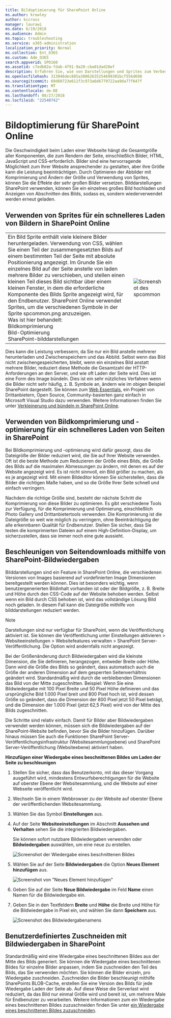 ```yaml
---
title: Bildoptimierung für SharePoint Online
ms.author: krowley
author: kccross
manager: laurawi
ms.date: 6/19/2018
ms.audience: Admin
ms.topic: troubleshooting
ms.service: o365-administration
localization_priority: Normal
ms.collection: Ent_O365
ms.custom: Adm_O365
search.appverid: SPO160
ms.assetid: c7edb02a-fdab-4f91-9a20-cba01dad28ef
description: Erfahren Sie, wie von Darstellungen und Sprites zum Verbessern der Leistung von Bild auf Ihrer SharePoint Online-Websites.
ms.openlocfilehash: 313046dec885a38062635254699301bcf556d698
ms.sourcegitcommit: 69d60723e611f3c973a6d6779722aa9da77f647f
ms.translationtype: MT
ms.contentlocale: de-DE
ms.lasthandoff: 08/27/2018
ms.locfileid: "22540742"
---
```

# <a name="image-optimization-for-sharepoint-online"></a>Bildoptimierung für SharePoint Online

Die Geschwindigkeit beim Laden einer Webseite hängt die Gesamtgröße aller Komponenten, die zum Rendern der Seite, einschließlich Bilder, HTML, JavaScript und CSS-erforderlich. Bilder sind eine hervorragende Möglichkeit zum Ihrer Website ansprechender zu gestalten, aber ihre Größe kann die Leistung beeinträchtigen. Durch Optimieren der Abbilder mit Komprimierung und Ändern der Größe und Verwendung von Sprites, können Sie die Effekte der sehr großen Bilder versetzen. Bilddarstellungen SharePoint verwenden, können Sie ein einzelnes großes Bild hochladen und Anzeigen von Abschnitten des Bilds, sodass es, sondern wiederverwendet werden erneut geladen.
  
## <a name="using-sprites-to-speed-up-image-loading-in-sharepoint-online"></a>Verwenden von Sprites für ein schnelleres Laden von Bildern in SharePoint Online

|||
|:-----|:-----|
| Ein Bild Sprite enthält viele kleinere Bilder heruntergeladen. Verwendung von CSS, wählen Sie einen Teil der zusammengesetzten Bilds auf einem bestimmten Teil der Seite mit absolute Positionierung angezeigt. Im Grunde Sie ein einzelnes Bild auf der Seite anstelle von laden mehrere Bilder zu verschieben, und stellen einen kleinen Teil dieses Bild sichtbar über einem kleinen Fenster, in dem die erforderliche Komponente des Bilds Sprite angezeigt wird, für den Endbenutzer. SharePoint Online verwendet Sprites, um die verschiedenen Symbole in der Sprite spcommon.png anzuzeigen.  <br/>  Was ist hier behandelt:  <br/>  Bildkomprimierung  <br/>  Bild-Optimierung  <br/>  SharePoint-bilddarstellungen  <br/> |![Screenshot des spcommon](media/cc5cdee1-8e54-4537-9a8a-8854f4ee849f.png)|
   
Dies kann die Leistung verbessern, da Sie nur ein Bild anstelle mehrerer herunterladen und Zwischenspeichern und das Abbild. Selbst wenn das Bild nicht zwischengespeicherten, bleibt, wenn ein einzelnes Bild anstatt mehrere Bilder, reduziert diese Methode die Gesamtzahl der HTTP-Anforderungen an den Server, und wie oft Laden der Seite wird. Dies ist eine Form des Image bündeln. Dies ist ein sehr nützliches Verfahren wenn die Bilder nicht sehr häufig, z. B. Symbole an, ändern wie im obigen Beispiel SharePoint dargestellt. Sie können zum [Web Essentials](http://vswebessentials.com/), ein Projekt von Drittanbietern, Open Source, Community-basierten ganz einfach in Microsoft Visual Studio dazu verwenden. Weitere Informationen finden Sie unter [Verkleinerung und bündeln in SharePoint Online](https://go.microsoft.com/fwlink/?LinkId=708698).
  
## <a name="using-image-compression-and-optimization-to-speed-up-page-loading-in-sharepoint"></a>Verwenden von Bildkomprimierung und -optimierung für ein schnelleres Laden von Seiten in SharePoint

Bei Bildkomprimierung und -optimierung wird dafür gesorgt, dass die Dateigröße der Bilder reduziert wird, die Sie auf Ihrer Website verwenden. Oft ist die beste Methode zum Reduzieren der Größe eines Bilds, die Größe des Bilds auf die maximalen Abmessungen zu ändern, mit denen es auf der Website angezeigt wird. Es ist nicht sinnvoll, ein Bild größer zu machen, als es je angezeigt wird. Mit einem Bildeditor können Sie sicherstellen, dass die Bilder die richtigen Maße haben, und so die Größe Ihrer Seite schnell und einfach verringern.
  
Nachdem die richtige Größe sind, besteht der nächste Schritt die Komprimierung von diese Bilder zu optimieren. Es gibt verschiedene Tools zur Verfügung, für die Komprimierung und Optimierung, einschließlich Photo Gallery und Drittanbietertools verwenden. Die Komprimierung ist die Dateigröße so weit wie möglich zu verringern, ohne Beeinträchtigung der alle erkennbaren Qualität für Endbenutzer. Stellen Sie sicher, dass Sie testen die komprimierten Dateien auf einem High-Definition-Display, um sicherzustellen, dass sie immer noch eine gute aussieht.
  
## <a name="speed-up-page-downloads-by-using-sharepoint-image-renditions"></a>Beschleunigen von Seitendownloads mithilfe von SharePoint-Bildwiedergaben

Bilddarstellungen sind ein Feature in SharePoint Online, die verschiedenen Versionen von Images basierend auf vordefinierten Image Dimensionen bereitgestellt werden können. Dies ist besonders wichtig, wenn benutzergenerierten Bildinhalt vorhanden ist oder der Bildgröße, z. B. Breite und Höhe durch den CSS-Code auf der Website behoben werden. Selbst wenn ein Bild durch CSS behoben ist, wird das vollständige Lösung Bild noch geladen. In diesem Fall kann die Dateigröße mithilfe von bilddarstellungen reduziert werden.
  
> [!NOTE]
> Darstellungen sind nur verfügbar für SharePoint, wenn die Veröffentlichung aktiviert ist. Sie können die Veröffentlichung unter Einstellungen aktivieren \> Websiteeinstellungen \> Websitefeatures verwalten \> SharePoint Server-Veröffentlichung. Die Option wird andernfalls nicht angezeigt. 
  
Bei der Größenänderung durch Bildwiedergaben wird die kleinste Dimension, die Sie definieren, herangezogen, entweder Breite oder Höhe. Dann wird die Größe des Bilds so geändert, dass automatisch auch die Größe der anderen Dimension auf dem gesperrten Seitenverhältnis geändert wird. Standardmäßig wird durch die verbleibenden Dimensionen das Bild von der Mitte zugeschnitten. Beispiel: Wenn Sie eine Bildwiedergabe mit 100 Pixel Breite und 50 Pixel Höhe definieren und das ursprüngliche Bild 1.000 Pixel breit und 800 Pixel hoch ist, wird dessen Größe so geändert, dass die Dimension der 800 Pixel jetzt 50 Pixel beträgt, und die Dimension der 1.000 Pixel (jetzt 62,5 Pixel) wird von der Mitte des Bilds zugeschnitten.
  
Die Schritte sind relativ einfach. Damit für Bilder aber Bildwiedergaben verwendet werden können, müssen sich die Bildwiedergaben auf der SharePoint-Website befinden, bevor Sie die Bilder hinzufügen. Darüber hinaus müssen Sie auch die Funktionen SharePoint Server-Veröffentlichungsinfrastruktur (Websitesammlungsebene) und SharePoint Server-Veröffentlichung (Websiteebene) aktiviert haben.
  
 **Hinzufügen einer Wiedergabe eines beschnittenen Bildes um Laden der Seite zu beschleunigen**
  
1. Stellen Sie sicher, dass das Benutzerkonto, mit das dieser Vorgang ausgeführt wird, mindestens Entwurfsberechtigungen für die Website auf oberster Ebene der Websitesammlung, und die Website auf einer Webseite veröffentlicht wird.
    
2. Wechseln Sie in einem Webbrowser zu der Website auf oberster Ebene der veröffentlichenden Websitesammlung.
    
3. Wählen Sie das Symbol **Einstellungen** aus. 
    
4. Auf der Seite **Websiteeinstellungen** im Abschnitt **Aussehen und Verhalten** sehen Sie die integrierten Bildwiedergaben. 
    
    Sie können sofort nutzbare Bildwiedergaben verwenden oder **Bildwiedergaben** auswählen, um eine neue zu erstellen. 
    
    ![Screenshot der Wiedergabe eines beschnittenen Bildes](media/eaae0d53-657d-47ef-b687-65c5167eae4d.PNG)
  
5. Wählen Sie auf der Seite **Bildwiedergaben** die Option **Neues Element hinzufügen** aus.
    
    ![Screenshot von "Neues Element hinzufügen"](media/8cede22e-52bf-4d9d-99cb-162f2f6ce92b.PNG)
  
6. Geben Sie auf der Seite **Neue Bildwiedergabe** im Feld **Name** einen Namen für die Bildwiedergabe ein. 
    
7. Geben Sie in den Textfeldern **Breite** und **Höhe** die Breite und Höhe für die Bildwiedergabe in Pixel ein, und wählen Sie dann **Speichern** aus.
    
    ![Screenshot des Bildwiedergabenamens](media/5a6119ed-c163-40df-a4db-ec629d15607d.PNG)
  
## <a name="custom-cropping-with-image-renditions-in-sharepoint"></a>Benutzerdefiniertes Zuschneiden mit Bildwiedergaben in SharePoint

Standardmäßig wird eine Wiedergabe eines beschnittenen Bildes aus der Mitte des Bilds generiert. Sie können die Wiedergabe eines beschnittenen Bildes für einzelne Bilder anpassen, indem Sie zuschneiden den Teil des Bilds, das Sie verwenden möchten. Sie können die Bilder einzeln, pro Wiedergabe zuschneiden. Zuschneiden die Bilder beschleunigt mithilfe SharePoints BLOB-Cache, erstellen Sie eine Version des Bilds für jede Wiedergabe Laden der Seite ab. Auf diese Weise die Serverlast wird reduziert, da das Bild nur einmal Größe wird und bereit ist, um mehrere Male für Endbenutzer zu verarbeiten. Weitere Informationen zum ein Wiedergabe eines beschnittenen Bildes zuzuschneiden finden Sie unter [ein Wiedergabe eines beschnittenen Bildes zuzuschneiden](https://go.microsoft.com/fwlink/p/?LinkId=525626).
  


